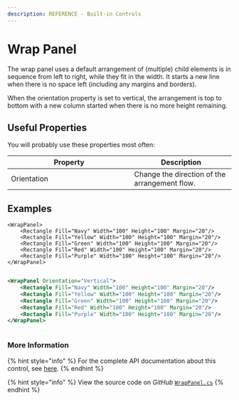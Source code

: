 ```yaml
---
description: REFERENCE - Built-in Controls
---
```


# Wrap Panel

The wrap panel uses a default arrangement of (multiple) child elements is in sequence from left to right, while they fit in the width. It starts a new line when there is no space left (including any margins and borders). &#x20;

When the orientation property is set to vertical, the arrangement is top to bottom with a new column started when there is no more height remaining.&#x20;

## Useful Properties

You will probably use these properties most often:

<table><thead><tr><th width="261">Property</th><th>Description</th></tr></thead><tbody><tr><td>Orientation</td><td>Change the direction of the arrangement flow.</td></tr></tbody></table>

## Examples

```
<WrapPanel>
    <Rectangle Fill="Navy" Width="100" Height="100" Margin="20"/>
    <Rectangle Fill="Yellow" Width="100" Height="100" Margin="20"/>
    <Rectangle Fill="Green" Width="100" Height="100" Margin="20"/>
    <Rectangle Fill="Red" Width="100" Height="100" Margin="20"/>
    <Rectangle Fill="Purple" Width="100" Height="100" Margin="20"/>
</WrapPanel>
```

<figure><img src="../../../.gitbook/assets/image (5) (1).png" alt=""><figcaption></figcaption></figure>

```xml
<WrapPanel Orientation="Vertical">
    <Rectangle Fill="Navy" Width="100" Height="100" Margin="20"/>
    <Rectangle Fill="Yellow" Width="100" Height="100" Margin="20"/>
    <Rectangle Fill="Green" Width="100" Height="100" Margin="20"/>
    <Rectangle Fill="Red" Width="100" Height="100" Margin="20"/>
    <Rectangle Fill="Purple" Width="100" Height="100" Margin="20"/>
</WrapPanel>
```

<figure><img src="../../../.gitbook/assets/image (15) (1).png" alt=""><figcaption></figcaption></figure>

### More Information <a href="#reference" id="reference"></a>

{% hint style="info" %}
For the complete API documentation about this control, see [here](http://reference.avaloniaui.net/api/Avalonia.Controls/WrapPanel/).
{% endhint %}

{% hint style="info" %}
View the source code on _GitHub_ [`WrapPanel.cs`](https://github.com/AvaloniaUI/Avalonia/blob/master/src/Avalonia.Controls/WrapPanel.cs)
{% endhint %}
